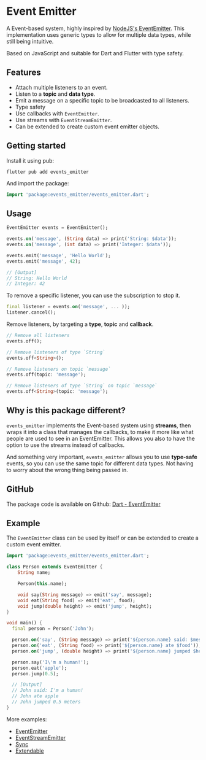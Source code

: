 # Event Emitter

A Event-based system, highly inspired by [NodeJS's EventEmitter](https://nodejs.org/api/events.html). This implementation uses generic types to allow for multiple data types, while still being intuitive.

Based on JavaScript and suitable for Dart and Flutter with type safety.

## Features

* Attach multiple listeners to an event.
* Listen to a **topic** and **data type**. 
* Emit a message on a specific topic to be broadcasted to all listeners.
* Type safety
* Use callbacks with `EventEmitter`.
* Use streams with `EventStreamEmitter`.
* Can be extended to create custom event emitter objects.

## Getting started

Install it using pub:
```
flutter pub add events_emitter
```

And import the package:
```dart
import 'package:events_emitter/events_emitter.dart';
```

## Usage

```dart
EventEmitter events = EventEmitter();

events.on('message', (String data) => print('String: $data'));
events.on('message', (int data) => print('Integer: $data'));

events.emit('message', 'Hello World');
events.emit('message', 42);

// [Output]
// String: Hello World
// Integer: 42
``` 

To remove a specific listener, you can use the subscription to stop it.
```dart
final listener = events.on('message', ... ));
listener.cancel();
```

Remove listeners, by targeting a **type**, **topic** and **callback**.
```dart
// Remove all listeners
events.off();

// Remove listeners of type `String`
events.off<String>();

// Remove listeners on topic `message`
events.off(topic: 'message');

// Remove listeners of type `String` on topic `message`
events.off<String>(topic: 'message');
```

## Why is this package different?

`events_emitter` implements the Event-based system using **streams**, then wraps it into a class that manages the callbacks, to make it more like what people are used to see in an EventEmitter. This allows you also to have the option to use the streams instead of callbacks.

And something very important, `events_emitter` allows you to use **type-safe** events, so you can use the same topic for different data types. Not having to worry about the wrong thing being passed in.

## GitHub

The package code is available on Github: [Dart - EventEmitter](https://github.com/DrafaKiller/EventEmitter-dart)

## Example

The `EventEmitter` class can be used by itself or can be extended to create a custom event emitter.

```dart
import 'package:events_emitter/events_emitter.dart';

class Person extends EventEmitter {
    String name;

    Person(this.name);

    void say(String message) => emit('say', message);
    void eat(String food) => emit('eat', food);
    void jump(double height) => emit('jump', height);
}

void main() {
  final person = Person('John');

  person.on('say', (String message) => print('${person.name} said: $message'));
  person.on('eat', (String food) => print('${person.name} ate $food'));
  person.on('jump', (double height) => print('${person.name} jumped $height meters'));

  person.say('I\'m a human!');
  person.eat('apple');
  person.jump(0.5);

  // [Output]
  // John said: I'm a human!
  // John ate apple
  // John jumped 0.5 meters
}
```

More examples:
* [EventEmitter](https://github.com/DrafaKiller/EventEmitter-dart/blob/main/example/lib/main.dart)
* [EventStreamEmitter](https://github.com/DrafaKiller/EventEmitter-dart/blob/main/example/lib/main_stream.dart)
* [Sync](https://github.com/DrafaKiller/EventEmitter-dart/blob/main/example/lib/sync.dart)
* [Extendable](https://github.com/DrafaKiller/EventEmitter-dart/blob/main/example/lib/extendable.dart)